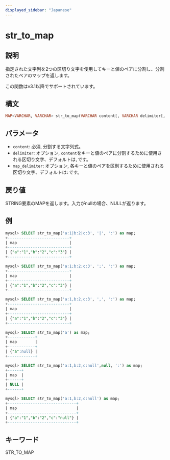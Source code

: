 ```yaml
---
displayed_sidebar: "Japanese"
---
```


# str_to_map

## 説明

指定された文字列を2つの区切り文字を使用してキーと値のペアに分割し、分割されたペアのマップを返します。

この関数はv3.1以降でサポートされています。

## 構文

```Haskell
MAP<VARCHAR, VARCHAR> str_to_map(VARCHAR content[, VARCHAR delimiter[, VARCHAR map_delimiter]])
```

## パラメータ

- `content`: 必須, 分割する文字列式。
- `delimiter`: オプション, `content`をキーと値のペアに分割するために使用される区切り文字、デフォルトは`,`です。
- `map_delimiter`: オプション, 各キーと値のペアを区別するために使用される区切り文字、デフォルトは`:`です。

## 戻り値

STRING要素のMAPを返します。入力がnullの場合、NULLが返ります。

## 例

```SQL
mysql> SELECT str_to_map('a:1|b:2|c:3', '|', ':') as map;
+---------------------------+
| map                       |
+---------------------------+
| {"a":"1","b":"2","c":"3"} |
+---------------------------+

mysql> SELECT str_to_map('a:1;b:2;c:3', ';', ':') as map;
+---------------------------+
| map                       |
+---------------------------+
| {"a":"1","b":"2","c":"3"} |
+---------------------------+

mysql> SELECT str_to_map('a:1,b:2,c:3', ',', ':') as map;
+---------------------------+
| map                       |
+---------------------------+
| {"a":"1","b":"2","c":"3"} |
+---------------------------+

mysql> SELECT str_to_map('a') as map;
+------------+
| map        |
+------------+
| {"a":null} |
+------------+

mysql> SELECT str_to_map('a:1,b:2,c:null',null, ':') as map;
+------+
| map  |
+------+
| NULL |
+------+

mysql> SELECT str_to_map('a:1,b:2,c:null') as map;
+------------------------------+
| map                          |
+------------------------------+
| {"a":"1","b":"2","c":"null"} |
+------------------------------+
```

## キーワード

STR_TO_MAP